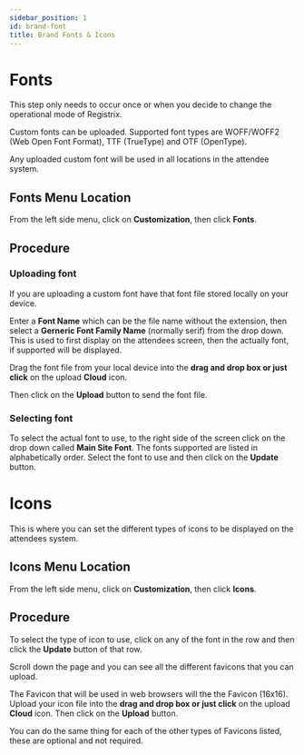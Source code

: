 ```yaml
---
sidebar_position: 1
id: brand-font
title: Brand Fonts & Icons
---
```


# Fonts

This step only needs to occur once or when you decide to change the operational mode of Registrix.

Custom fonts can be uploaded. Supported font types are WOFF/WOFF2 (Web Open Font Format), TTF (TrueType) and OTF (OpenType).

Any uploaded custom font will be used in all locations in the attendee system.

## Fonts Menu Location

From the left side menu, click on **Customization**, then click **Fonts**.

## Procedure

### Uploading font

If you are uploading a custom font have that font file stored locally on your device.  

Enter a **Font Name** which can be the file name without the extension, then select a **Gerneric Font Family Name** (normally serif) from the drop down.  This is used to first display on the attendees screen, then the actually font, if supported will be displayed.

Drag the font file from your local device into the **drag and drop box or just click** on the upload **Cloud** icon.

Then click on the **Upload** button to send the font file.

### Selecting font
To select the actual font to use, to the right side of the screen click on the drop down called **Main Site Font**.  The fonts supported are listed in alphabetically order.  Select the font to use and then click on the **Update** button.

# Icons

This is where you can set the different types of icons to be displayed on the attendees system.  


## Icons Menu Location

From the left side menu, click on **Customization**, then click **Icons**.

## Procedure

To select the type of icon to use, click on any of the font in the row and then click the **Update** button of that row.

Scroll down the page and you can see all the different favicons that you can upload.  

The Favicon that will be used in web browsers will the the Favicon (16x16).  Upload your icon file into the **drag and drop box or just click** on the upload **Cloud** icon.  Then click on the **Upload** button.

You can do the same thing for each of the other types of Favicons listed, these are optional and not required.